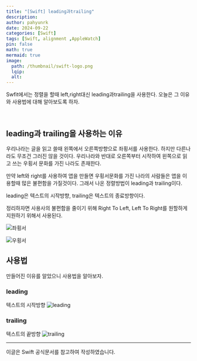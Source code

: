 ```yaml
---
title: "[Swift] leading과trailing"
description: 
author: pahyunrk
date: 2024-09-22
categories: [Swift]
tags: [Swift, alignment ,AppleWatch]
pin: false
math: true
mermaid: true
image:
  path: /thumbnail/swift-logo.png
  lqip: 
  alt: 
---
```


Swfit에서는 정렬을 할때 left,right대신 leading과trailing을 사용한다.
오늘은 그 이유와 사용법에 대해 알아보도록 하자.

<br>


## leading과 trailing을 사용하는 이유
우리나라는 글을 읽고 쓸때 왼쪽에서 오른쪽방향으로 좌횡서를 사용한다. 하지만 다른나라도 무조건 그러진 않을 것이다. 우리나라와 반대로 오른쪽부터 시작하여 왼쪽으로 읽고 쓰는 우횡서 문화를 가진 나라도 존재한다. 

만약 left와 right를 사용하여 앱을 만들면 우횡서문화를 가진 나라의 사람들은 앱을 이용할때 많은 불편함을 가질것이다. 그래서 나온 정렬방법이
leading과 trailing이다.

leading은 텍스트의 시작방향, trailing은 텍스트의 종료방향이다.

정리하자면 사용사의 불편함을 줄이기 위해 Right To Left, Left To Right를 원할하게 지원하기 위해서 사용된다.



![좌횡서](postImg/20240922/좌횡서.png)


![우횡서](postImg/20240922/우횡서.png)




## 사용법
만들어진 이유를 알았으니 사용법을 알아보자.

### leading
텍스트의 시작방향
![leading](postImg/20240922/leading.png)


### trailing
텍스트의 끝방향
![trailing](postImg/20240922/trailing.png)

----

이글은 Swift 공식문서를 참고하여 작성하였습니다.